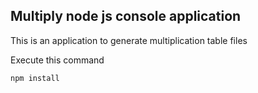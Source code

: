 ## Multiply node js console application


This is an application to generate multiplication table files

Execute this command 

```
npm install

```

